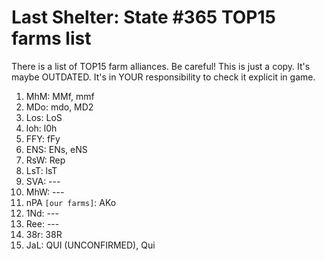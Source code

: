 # Last Shelter: State #365 TOP15 farms list

There is a list of TOP15 farm alliances. Be careful! This is just a copy. It's maybe OUTDATED. It's in YOUR responsibility to check it explicit in game.

1. MhM: MMf, mmf
2. MDo: mdo, MD2
3. Los: LoS
4. loh: l0h
5. FFY: fFy
6. ENS: ENs, eNS
7. RsW: Rep
8. LsT: lsT
9. SVA: ---
10. MhW: ---
11. nPA ```[our farms]```: AKo
12. 1Nd: ---
13. Ree: ---
14. 38r: 38R
15. JaL: QUI (UNCONFIRMED), Qui
